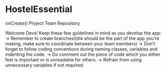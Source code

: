 # HostelEssential
onCreate() Project Team Repository

Welcome Devs!
Keep these few guidelines in mind as you develop the app:
-> Remember to create branches(title should be the part of the app you're making, make sure to coordinate between your team members)
-> Don't forget to follow coding conventions during naming classes, variables and indenting the code.
-> Do comment out the piece of code which you either feel is important or is unreadable for others.
-> Refrain from using unnecessary variables if not required.

